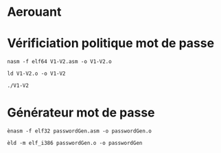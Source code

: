 # Aerouant 

# Vérificiation politique mot de passe
  `nasm -f elf64 V1-V2.asm -o V1-V2.o`

  `ld V1-V2.o -o V1-V2`

  `./V1-V2`

# Générateur mot de passe 

  `ènasm -f elf32 passwordGen.asm -o passwordGen.o`

  `èld -m elf_i386 passwordGen.o -o passwordGen`
